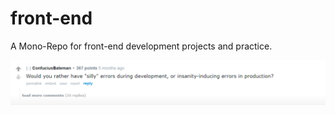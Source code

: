 # front-end
A Mono-Repo for front-end development projects and practice.

<p align="center">
  <img src="./truth-of-development.png" alt="Joke about production vs development errors">
</p>
